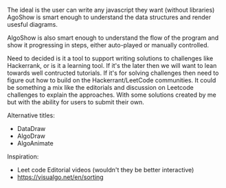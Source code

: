 The ideal is the user can write any javascript they want (without libraries) AgoShow is smart enough to understand the data structures and render usesful diagrams.

AlgoShow is also smart enough to understand the flow of the program and show it progressing in steps, either auto-played or manually controlled.

Need to decided is it a tool to support writing solutions to challenges like Hackerrank, or is it a learning tool. If it's the later then we will want to lean towards well contructed tutorials. If it's for solving challenges then need to figure out how to build on the Hackerrant/LeetCode communities. It could be something a mix like the editorials and discussion on Leetcode challenges to explain the approaches. With some solutions created by me but with the ability for users to submit their own.

Alternative titles:
- DataDraw
- AlgoDraw
- AlgoAnimate

Inspiration:
- Leet code Editorial videos (wouldn't they be better interactive)
- https://visualgo.net/en/sorting